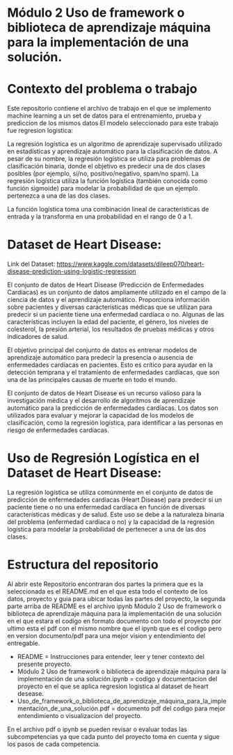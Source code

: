 # Módulo 2 Uso de framework o biblioteca de aprendizaje máquina para la implementación de una solución.

# Contexto del problema o trabajo
Este repositorio contiene el archivo de trabajo en el que se implemento machine learning a un set de datos para el entrenamiento, prueba y prediccion de los mismos datos
El modelo seleccionado para este trabajo fue regresion logistica:

La regresión logística es un algoritmo de aprendizaje supervisado utilizado en estadísticas y aprendizaje automático para la clasificación de datos. A pesar de su nombre, la regresión logística se utiliza para problemas de clasificación binaria, donde el objetivo es predecir una de dos clases posibles (por ejemplo, sí/no, positivo/negativo, spam/no spam). La regresión logística utiliza la función logística (también conocida como función sigmoide) para modelar la probabilidad de que un ejemplo pertenezca a una de las dos clases.

La función logística toma una combinación lineal de características de entrada y la transforma en una probabilidad en el rango de 0 a 1. 

# Dataset de Heart Disease:
Link del Dataset:  https://www.kaggle.com/datasets/dileep070/heart-disease-prediction-using-logistic-regression 

El conjunto de datos de Heart Disease (Predicción de Enfermedades Cardíacas) es un conjunto de datos ampliamente utilizado en el campo de la ciencia de datos y el aprendizaje automático. Proporciona información sobre pacientes y diversas características médicas que se utilizan para predecir si un paciente tiene una enfermedad cardíaca o no. Algunas de las características incluyen la edad del paciente, el género, los niveles de colesterol, la presión arterial, los resultados de pruebas médicas y otros indicadores de salud.

El objetivo principal del conjunto de datos es entrenar modelos de aprendizaje automático para predecir la presencia o ausencia de enfermedades cardíacas en pacientes. Esto es crítico para ayudar en la detección temprana y el tratamiento de enfermedades cardíacas, que son una de las principales causas de muerte en todo el mundo.

El conjunto de datos de Heart Disease es un recurso valioso para la investigación médica y el desarrollo de algoritmos de aprendizaje automático para la predicción de enfermedades cardíacas. Los datos son utilizados para evaluar y mejorar la capacidad de los modelos de clasificación, como la regresión logística, para identificar a las personas en riesgo de enfermedades cardíacas.

# Uso de Regresión Logística en el Dataset de Heart Disease:

La regresión logística se utiliza comúnmente en el conjunto de datos de predicción de enfermedades cardíacas (Heart Disease) para predecir si un paciente tiene o no una enfermedad cardíaca en función de diversas características médicas y de salud. Este uso se debe a la naturaleza binaria del problema (enfermedad cardíaca o no) y la capacidad de la regresión logística para modelar la probabilidad de pertenecer a una de las dos clases.

# Estructura del repositorio

Al abrir este Repositorio encontraran dos partes la primera que es la seleccionada es el README.md en el que esta todo el contexto de los datos, proyecto y guia para ubicar todas las partes del proyecto, la segunda parte arriba de README es el archivo ipynb Módulo 2 Uso de framework o biblioteca de aprendizaje máquina para la implementación de una solución en el que estara el codigo en formato documento con todo el proyecto por ultimo esta el pdf con el mismo nombre que el ipynb que es el codigo pero en version documento/pdf para una mejor vision y entendimiento del entregable.
- README = Instrucciones para entender, leer y tener contexto del presente proyecto.
- Módulo 2 Uso de framework o biblioteca de aprendizaje máquina para la implementación de una solución.ipynb = codigo y documentacion del proyecto en el que se aplica regresion logistica al dataset de heart desease.
- Uso_de_framework_o_biblioteca_de_aprendizaje_máquina_para_la_implementación_de_una_solución.pdf = documento pdf del codigo para mejor entendimiento o visualizacion del proyecto.

En el archivo pdf o ipynb se pueden revisar o evaluar todas las subcompetencias ya que cada punto del proyecto toma en cuenta y sigue los pasos de cada competencia.
